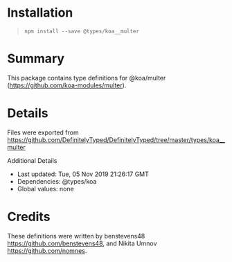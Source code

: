# Installation
> `npm install --save @types/koa__multer`

# Summary
This package contains type definitions for @koa/multer (https://github.com/koa-modules/multer).

# Details
Files were exported from https://github.com/DefinitelyTyped/DefinitelyTyped/tree/master/types/koa__multer

Additional Details
 * Last updated: Tue, 05 Nov 2019 21:26:17 GMT
 * Dependencies: @types/koa
 * Global values: none

# Credits
These definitions were written by benstevens48 <https://github.com/benstevens48>, and Nikita Umnov <https://github.com/nomnes>.
